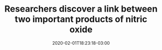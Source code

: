---
title: "Researchers discover a link between two important products of nitric oxide"
date: 2020-02-01T18:23:18-03:00
link: https://www.eurekalert.org/pub_releases/2019-10/fda-rda100419.php
screenshot: ./screenshot.png
summary: Oxide plays a key role in cardiovascular and neurodegenerative diseases as well as cancer; experiments reveal a hitherto unknown mechanism underlying the formation of nitroso thiols
featured: true
---